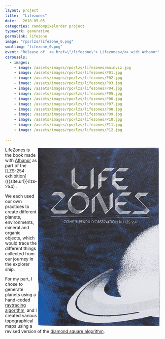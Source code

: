 ```yaml
---
layout: project
title:  "Lifezones"
date:   2018-05-05
categories: randompixelorder project
typework: generative
permalink: lifezone
image: "rpo/lzs/lifezone_0.png"
smallimg: "lifezone_0.png"
event: "Release of  <a href=\"/lifezone\"> Lifezones</a> with Athanor"
carousels:
  - images: 
    - image: /assets/images/rpo/lzs/lifezones/mainviz.jpg
    - image: /assets/images/rpo/lzs/lifezones/P01.jpg
    - image: /assets/images/rpo/lzs/lifezones/P02.jpg
    - image: /assets/images/rpo/lzs/lifezones/P03.jpg
    - image: /assets/images/rpo/lzs/lifezones/P04.jpg
    - image: /assets/images/rpo/lzs/lifezones/P05.jpg
    - image: /assets/images/rpo/lzs/lifezones/P06.jpg
    - image: /assets/images/rpo/lzs/lifezones/P07.jpg
    - image: /assets/images/rpo/lzs/lifezones/P08.jpg
    - image: /assets/images/rpo/lzs/lifezones/P09.jpg
    - image: /assets/images/rpo/lzs/lifezones/P10.jpg
    - image: /assets/images/rpo/lzs/lifezones/P11.jpg
    - image: /assets/images/rpo/lzs/lifezones/P12.jpg

---
```

<img class="project-img" src="/assets/images/rpo/lzs/lifezones/lifezone_0.png" alt="Lifezone book cover" align="right" width="400"/>
LifeZones is the book made with <a href="https://www.athanor-collectif.com/
" target="_blank">Athanor</a> as part of the [LZS-254 exhibition]({{site.url}}/lzs-254) . 

We each used our own practices to create different planets, environments, mineral and organic objects, which would trace the different things collected from our journey in the explorer ship. 

For my part, I chose to generate planets using a hand-coded <a href="https://en.wikipedia.org/wiki/Ray_tracing_(graphics)" target="_blank">raytracing algorithm</a>, and I created various topographical maps using a revised version of the <a href="https://en.wikipedia.org/wiki/Diamond-square_algorithm" target="_blank">diamond square algorithm</a>. 

